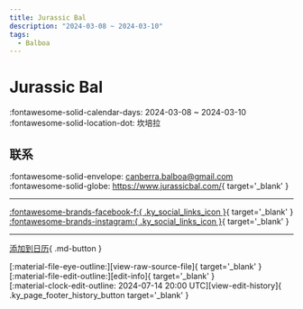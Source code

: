 ```yaml
---
title: Jurassic Bal
description: "2024-03-08 ~ 2024-03-10"
tags:
  - Balboa
---
```


# Jurassic Bal 

:fontawesome-solid-calendar-days: 2024-03-08 ~ 2024-03-10  
:fontawesome-solid-location-dot: 坎培拉  

## 联系

:fontawesome-solid-envelope: <canberra.balboa@gmail.com>  
:fontawesome-solid-globe: <https://www.jurassicbal.com/>{ target='_blank' }  

---

 [:fontawesome-brands-facebook-f:{ .ky_social_links_icon }](https://www.facebook.com/profile.php?id=100090530533352){ target='_blank' } [:fontawesome-brands-instagram:{ .ky_social_links_icon }](https://instagram.com/jurassic_bal){ target='_blank' }

---

[添加到日历](https://swing.news/ics/zh-Hans/2024/au/jurassic-bal-2024.ics){ .md-button }

<div class="ky_page_footer" markdown>
<div class="ky_page_footer_trailing" markdown="span">
[:material-file-eye-outline:][view-raw-source-file]{ target='_blank' }
[:material-file-edit-outline:][edit-info]{ target='_blank' }
</div>
<div class="ky_page_footer_leading" markdown="span">
[:material-clock-edit-outline: 2024-07-14 20:00 UTC][view-edit-history]{ .ky_page_footer_history_button target='_blank' }
</div>
</div>

[view-raw-source-file]: https://github.com/swingdance/events/blob/main/2024/au/jurassic-bal-2024.json "查看原始源文件"
[edit-info]: https://github.com/swingdance/events/issues/new?assignees=&labels=update+event&projects=&template=03-update_entity.yml&title=%5B2024%2Fau%5D%20Jurassic%20Bal&region=au&year=2024&id=jurassic-bal-2024&name=Jurassic%20Bal&org_id= "编辑信息"

[view-edit-history]: https://github.com/swingdance/events/commits/main/2024/au/jurassic-bal-2024.json "查看编辑历史"
